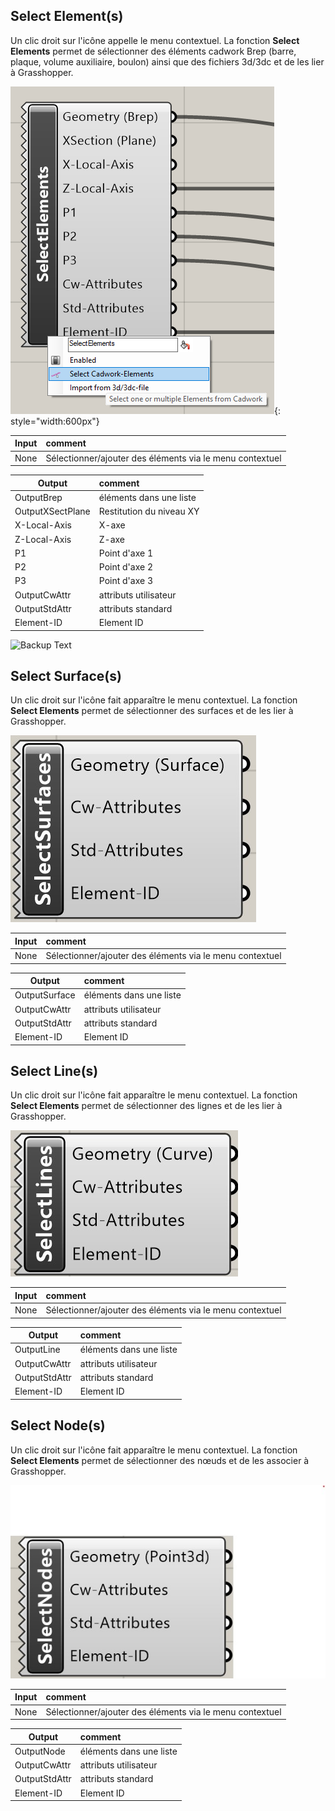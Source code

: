 ## Select Element(s)

Un clic droit sur l'icône appelle le menu contextuel.
La fonction **Select Elements** permet de sélectionner des éléments cadwork Brep (barre, plaque, volume auxiliaire, boulon) ainsi que des fichiers 3d/3dc et de les lier à Grasshopper.

![Backup Text](../img/select_brep.png "BREP"){: style="width:600px"}

| Input | comment                                                  |
| ----- | :------------------------------------------------------- |
| None  | Sélectionner/ajouter des éléments via le menu contextuel |

| Output           | comment                  |
| ---------------- | :----------------------- |
| OutputBrep       | éléments dans une liste  |
| OutputXSectPlane | Restitution du niveau XY |
| X-Local-Axis     | X-axe                    |
| Z-Local-Axis     | Z-axe                    |
| P1               | Point d'axe 1            |
| P2               | Point d'axe 2            |
| P3               | Point d'axe 3            |
| OutputCwAttr     | attributs utilisateur    |
| OutputStdAttr    | attributs standard       |
| Element-ID       | Element ID               |

![Backup Text](../img/brep.jpg "BREP")

## Select Surface(s)

Un clic droit sur l'icône fait apparaître le menu contextuel.
La fonction **Select Elements** permet de sélectionner des surfaces et de les lier à Grasshopper.

![Backup Text](../img/selectSurface.jpg "Surface")

| Input | comment                                                  |
| ----- | :------------------------------------------------------- |
| None  | Sélectionner/ajouter des éléments via le menu contextuel |

| Output        | comment                 |
| ------------- | :---------------------- |
| OutputSurface | éléments dans une liste |
| OutputCwAttr  | attributs utilisateur   |
| OutputStdAttr | attributs standard      |
| Element-ID    | Element ID              |

## Select Line(s)

Un clic droit sur l'icône fait apparaître le menu contextuel.
La fonction **Select Elements** permet de sélectionner des lignes et de les lier à Grasshopper.

![Backup Text](../img/selectLine.jpg "Line")

| Input | comment                                                  |
| ----- | :------------------------------------------------------- |
| None  | Sélectionner/ajouter des éléments via le menu contextuel |

| Output        | comment                 |
| ------------- | :---------------------- |
| OutputLine    | éléments dans une liste |
| OutputCwAttr  | attributs utilisateur   |
| OutputStdAttr | attributs standard      |
| Element-ID    | Element ID              |

## Select Node(s)

Un clic droit sur l'icône fait apparaître le menu contextuel.
La fonction **Select Elements** permet de sélectionner des nœuds et de les associer à Grasshopper.

![Backup Text](../img/selectNode.jpg "Node")

| Input | comment                                                  |
| ----- | :------------------------------------------------------- |
| None  | Sélectionner/ajouter des éléments via le menu contextuel |

| Output        | comment                 |
| ------------- | :---------------------- |
| OutputNode    | éléments dans une liste |
| OutputCwAttr  | attributs utilisateur   |
| OutputStdAttr | attributs standard      |
| Element-ID    | Element ID              |
